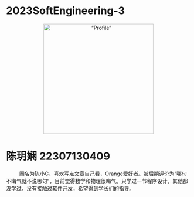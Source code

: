 # 2023SoftEngineering-3

<p align="center">
<img src="2023SoftEngineering-3\images\intro.jpg" alt= “Profile” height="300" />         
</p>             

# __陈玥娴 22307130409__
&emsp; &emsp; 圈名为陈小C，喜欢写点文章自己看，Orange爱好者。被后期评价为“哪句不晦气就不说哪句”，目前觉得数学和物理很晦气。只学过一节程序设计，其他都没学过，没有接触过软件开发，希望得到学长们的指导。       